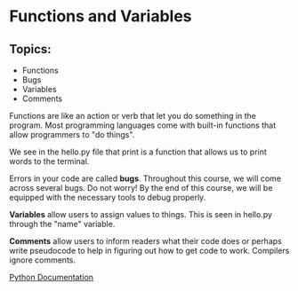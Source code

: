 # Functions and Variables

<h2> Topics:  </h2>
<ul>
    <li>Functions </li>
    <li> Bugs </li>
    <li> Variables </li>
    <li> Comments </li>
</ul>
Functions are like an action or verb that let you do something in the program. Most programming languages come with built-in functions that allow programmers to "do things". <br/>

We see in the hello.py file that print is a function that allows us to print words to the terminal. 


Errors in your code are called <strong>bugs</strong>. Throughout this course, we will come across several bugs. Do not worry! By the end of this course, we will be equipped with the necessary tools to debug properly. 


<strong>Variables</strong> allow users to assign values to things. This is seen in hello.py through the "name" variable. 

<strong>Comments</strong> allow users to inform readers what their code does or perhaps write pseudocode to help in figuring out how to get code to work. Compilers ignore comments. 


[Python Documentation](docs.python.org)